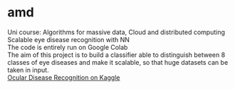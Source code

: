 # amd
Uni course: Algorithms for massive data, Cloud and distributed computing  
Scalable eye disease recognition with NN  
The code is entirely run on Google Colab  
The aim of this project is to build a classifier able to distinguish between 8 classes of eye diseases and make it scalable, so that huge datasets can be taken in input.  
[Ocular Disease Recognition on Kaggle](https://www.kaggle.com/andrewmvd/ocular-disease-recognition-odir5k)
